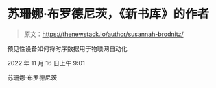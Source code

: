 # 苏珊娜·布罗德尼茨，《新书库》的作者

> 原文：<https://thenewstack.io/author/susannah-brodnitz/>

预见性设备如何将时序数据用于物联网自动化

2022 年 11 月 16 日上午 9:01

苏珊娜·布罗德尼茨